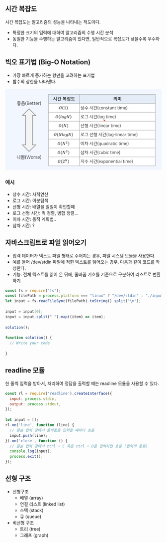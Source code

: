## 시간 복잡도

시간 복잡도는 알고리즘의 성능을 나타내는 척도이다.

- 특정한 크기의 입력에 대하여 알고리즘의 수행 시간 분석
- 동일한 기능을 수행하는 알고리즘이 있다면, 일반적으로 복잡도가 낮을수록 우수하다.

## 빅오 표기법 (Big-O Notation)

- 가장 빠르게 증가하는 항만을 고려하는 표기법
- 함수의 상한을 나타낸다.

![빅오 표기법 이미지](./assets/image.png)

### 예시

- 상수 시간: 사칙연산
- 로그 시간: 이분탐색
- 선형 시간: 배열을 일일이 확인할때
- 로그 선형 시간: 퀵 정렬, 병합 정렬...
- 이차 시간: 동적 계획법..
- 삼차 시간: ?

## 자바스크립트로 파일 읽어오기

- 입력 데이터가 텍스트 파일 형태로 주어지는 경우, 파일 시스템 모듈을 사용한다.
- 예를 들어 /dev/stdin 파일에 적힌 텍스트를 읽어오는 경우, 다음과 같이 코드를 작성한다.
- 기능: 전체 텍스트를 읽어 온 뒤에, 줄바꿈 기호를 기준으로 구분하여 리스트로 변환하기

```js
const fs = require("fs");
const filePath = process.platform === "linux" ? "/dev/stdin" : "./input.txt";
let input = fs.readFileSync(filePath).toString().split("\n");

input = input[0];
input = input.split(" ").map((item) => item);

solution();

function solution() {
  // Write your code

}
```

## readline 모듈

한 줄씩 입력을 받아서, 처리하여 정답을 출력할 때는 readline 모듈을 사용할 수 있다.

```js
const rl = require('readline').createInterface({
  input: process.stdin,
  output: process.stdout,
});

let input = [];
rl.on('line', function (line) {
  // 콘솔 입력 창에서 줄바꿈을 입력할 떄마다 호출 
  input.push(line);
}).on('close', function () {
  // 콘솔 입력 창에서 ctrl + C 혹은 ctrl + D를 입력하면 호출 (입력의 종료)
  console.log(input);
  process.exit();
});
```

## 선형 구조

- 선형구조
  - 배열 (array)
  - 연결 리스트 (linked list)
  - 스택 (stack)
  - 큐 (queue)
- 비선형 구조
  - 트리 (tree)
  - 그래프 (graph)
